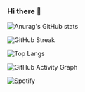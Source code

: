 ### Hi there 👋

![Anurag's GitHub stats](https://github-readme-stats.vercel.app/api?username=your-username&show_icons=true&theme=radical)

![GitHub Streak](https://streak-stats.demolab.com/?user=your-username&theme=highcontrast)

![Top Langs](https://github-readme-stats.vercel.app/api/top-langs/?username=your-username&layout=compact)

![GitHub Activity Graph](https://github-readme-activity-graph.vercel.app/graph?username=your-username&theme=react)

![Spotify](https://novatorem.vercel.app/api/spotify)


<!--
**chaeunbak/chaeunbak** is a ✨ _special_ ✨ repository because its `README.md` (this file) appears on your GitHub profile.

Here are some ideas to get you started:

- 🔭 I’m currently working on ...
- 🌱 I’m currently learning ...
- 👯 I’m looking to collaborate on ...
- 🤔 I’m looking for help with ...
- 💬 Ask me about ...
- 📫 How to reach me: ...
- 😄 Pronouns: ...
- ⚡ Fun fact: ...
-->
